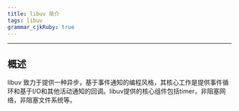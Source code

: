 ```yaml
---
title: libuv 简介
tags: libuv
grammar_cjkRuby: true
---
```


---
##  概述
libuv 致力于提供一种异步，基于事件通知的编程风格，其核心工作是提供事件循环和基于I/O和其他活动通知的回调。libuv提供的核心组件包括timer，非阻塞网络，非阻塞文件系统等。

## 